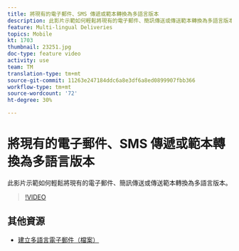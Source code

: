 ```yaml
---
title: 將現有的電子郵件、SMS 傳遞或範本轉換為多語言版本
description: 此影片示範如何輕鬆將現有的電子郵件、簡訊傳送或傳送範本轉換為多語言版本。
feature: Multi-lingual Deliveries
topics: Mobile
kt: 1703
thumbnail: 23251.jpg
doc-type: feature video
activity: use
team: TM
translation-type: tm+mt
source-git-commit: 11263e247184ddc6a8e3df6a8ed0899907fbb366
workflow-type: tm+mt
source-wordcount: '72'
ht-degree: 30%

---
```



# 將現有的電子郵件、SMS 傳遞或範本轉換為多語言版本

此影片示範如何輕鬆將現有的電子郵件、簡訊傳送或傳送範本轉換為多語言版本。

>[!VIDEO](https://video.tv.adobe.com/v/23251?quality=12)

## 其他資源

* [建立多語言電子郵件（檔案）](https://helpx.adobe.com/campaign/standard/channels/using/creating-a-multilingual-email.html)

